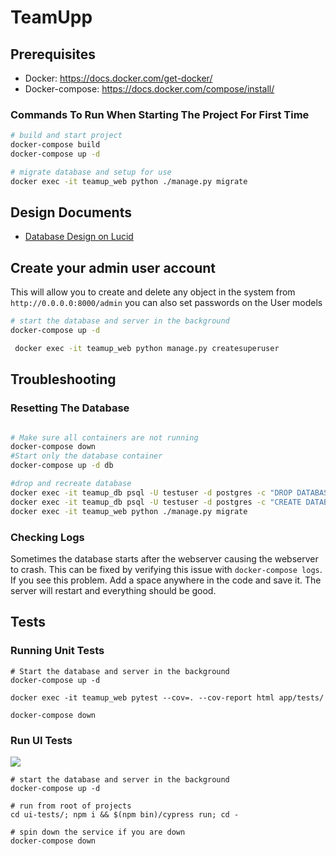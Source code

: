 # TeamUpp 

## Prerequisites 

* Docker: https://docs.docker.com/get-docker/
* Docker-compose: https://docs.docker.com/compose/install/

### Commands To Run When Starting The Project For First Time 
```bash
# build and start project
docker-compose build
docker-compose up -d

# migrate database and setup for use
docker exec -it teamup_web python ./manage.py migrate
```

## Design Documents
* [Database Design on Lucid](https://lucid.app/lucidchart/ce14c42f-f72c-4e86-9ab3-3ec04dd16e42/view?page=0_0#)


## Create your admin user account

This will allow you to create and delete any object in the system from `http://0.0.0.0:8000/admin`
you can also set passwords on the User models
  
```bash
# start the database and server in the background
docker-compose up -d

 docker exec -it teamup_web python manage.py createsuperuser

```

## Troubleshooting

### Resetting The Database

```bash

# Make sure all containers are not running 
docker-compose down
#Start only the database container
docker-compose up -d db

#drop and recreate database
docker exec -it teamup_db psql -U testuser -d postgres -c "DROP DATABASE productiondb1;"
docker exec -it teamup_db psql -U testuser -d postgres -c "CREATE DATABASE productiondb1;"
docker exec -it teamup_web python ./manage.py migrate

```
### Checking Logs

Sometimes the database starts after the webserver causing the webserver to crash. This can be fixed by verifying this issue with `docker-compose logs`. If you see this problem. Add a space anywhere in the code and save it. The server will restart and everything should be good.


## Tests
### Running Unit Tests
```
# Start the database and server in the background
docker-compose up -d

docker exec -it teamup_web pytest --cov=. --cov-report html app/tests/

docker-compose down
```

### Run UI Tests

![](https://firebasestorage.googleapis.com/v0/b/cjoshmartin-f652e.appspot.com/o/Screenshot%202021-06-22%20at%2000-17-23%20Prefer%20Integration%20Tests%20Think%20twice.png?alt=media&token=830a1753-d24b-41be-aca4-97804cdafcfd)

```
# start the database and server in the background
docker-compose up -d

# run from root of projects
cd ui-tests/; npm i && $(npm bin)/cypress run; cd -

# spin down the service if you are down
docker-compose down
```
